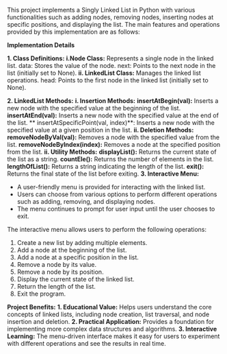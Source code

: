 This project implements a Singly Linked List in Python with various functionalities such as adding nodes, removing nodes, inserting nodes at specific positions, and displaying the list. The main features and operations provided by this implementation are as follows:

**Implementation Details**

**1. Class Definitions:**
  **i.Node Class:** Represents a single node in the linked list.
    data: Stores the value of the node.
    next: Points to the next node in the list (initially set to None).
  **ii. LinkedList Class:** Manages the linked list operations.
    head: Points to the first node in the linked list (initially set to None).
    
**2. LinkedList Methods:**
  **i. Insertion Methods:**
      **insertAtBegin(val):** Inserts a new node with the specified value at the beginning of the list.
      **insertAtEnd(val):** Inserts a new node with the specified value at the end of the list.
     ** insertAtSpecificPoint(val, index)**: Inserts a new node with the specified value at a given position in the list.
  **ii. Deletion Methods:**
      **removeNodeByVal(val):** Removes a node with the specified value from the list.
      **removeNodeByIndex(index):** Removes a node at the specified position from the list.
  **ii. Utility Methods:**
      **displayList():** Returns the current state of the list as a string.
      **countEle():** Returns the number of elements in the list.
      **lengthOfList():** Returns a string indicating the length of the list.
      **exit():** Returns the final state of the list before exiting.
**3. Interactive Menu:**
* A user-friendly menu is provided for interacting with the linked list.
* Users can choose from various options to perform different operations such as adding, removing, and displaying nodes.
* The menu continues to prompt for user input until the user chooses to exit.

The interactive menu allows users to perform the following operations:
1. Create a new list by adding multiple elements.
2. Add a node at the beginning of the list.
3. Add a node at a specific position in the list.
4. Remove a node by its value.
5. Remove a node by its position.
6. Display the current state of the linked list.
7. Return the length of the list.
8. Exit the program.


**Project Benefits:**
**1. Educational Value:** Helps users understand the core concepts of linked lists, including node creation, list traversal, and node insertion and deletion.
**2. Practical Application:** Provides a foundation for implementing more complex data structures and algorithms.
**3. Interactive Learning:** The menu-driven interface makes it easy for users to experiment with different operations and see the results in real time.
